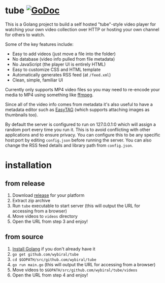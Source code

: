 # tube [![GoDoc](https://godoc.org/github.com/wybiral/tube?status.svg)](https://godoc.org/github.com/wybiral/tube)

This is a Golang project to build a self hosted "tube"-style video player for watching your own video collection over HTTP or hosting your own channel for others to watch.

Some of the key features include:
- Easy to add videos (just move a file into the folder)
- No database (video info pulled from file metadata)
- No JavaScript (the player UI is entirely HTML)
- Easy to customize CSS and HTML template
- Automatically generates RSS feed (at `/feed.xml`)
- Clean, simple, familiar UI

Currently only supports MP4 video files so you may need to re-encode your media to MP4 using something like [ffmpeg](https://ffmpeg.org/).

Since all of the video info comes from metadata it's also useful to have a metadata editor such as [EasyTAG](https://github.com/GNOME/easytag) (which supports attaching images as thumbnails too).

By default the server is configured to run on 127.0.0.1:0 which will assign a random port every time you run it. This is to avoid conflicting with other applications and to ensure privacy. You can configure this to be any specific host:port by editing `config.json` before running the server. You can also change the RSS feed details and library path from `config.json`.

# installation

## from release

1. Download [release](https://github.com/wybiral/tube/releases) for your platform
2. Extract zip archive
3. Run `tube` executable to start server (this will output the URL for accessing from a browser)
4. Move videos to `videos` directory
5. Open the URL from step 3 and enjoy!

## from source

1. [Install Golang](https://golang.org/doc/install) if you don't already have it
2. `go get github.com/wybiral/tube`
3. `cd $GOPATH/src/github.com/wybiral/tube`
4. `go run main.go` (this will output the URL for accessing from a browser)
5. Move videos to `$GOPATH/src/github.com/wybiral/tube/videos`
6. Open the URL from step 4 and enjoy!
